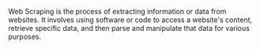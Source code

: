 Web Scraping is the process of extracting information or data from websites. It involves using software or code to access a website's content, retrieve specific data, and then parse and manipulate that data for various purposes.